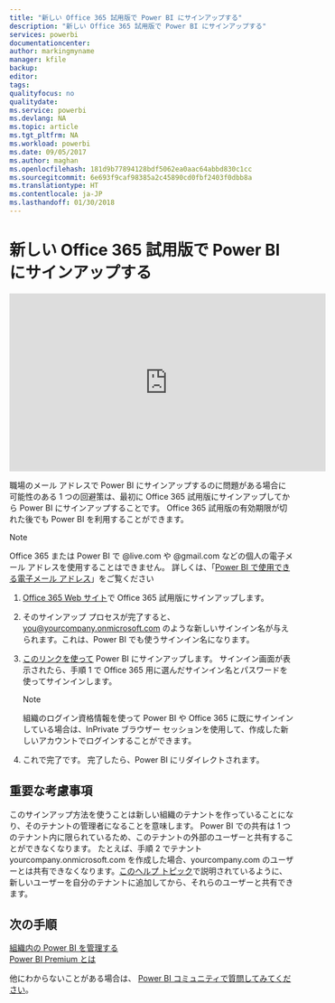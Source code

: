 ```yaml
---
title: "新しい Office 365 試用版で Power BI にサインアップする"
description: "新しい Office 365 試用版で Power BI にサインアップする"
services: powerbi
documentationcenter: 
author: markingmyname
manager: kfile
backup: 
editor: 
tags: 
qualityfocus: no
qualitydate: 
ms.service: powerbi
ms.devlang: NA
ms.topic: article
ms.tgt_pltfrm: NA
ms.workload: powerbi
ms.date: 09/05/2017
ms.author: maghan
ms.openlocfilehash: 181d9b77894128bdf5062ea0aac64abbd830c1cc
ms.sourcegitcommit: 6e693f9caf98385a2c45890cd0fbf2403f0dbb8a
ms.translationtype: HT
ms.contentlocale: ja-JP
ms.lasthandoff: 01/30/2018
---
```

# <a name="signing-up-for-power-bi-with-a-new-office-365-trial"></a>新しい Office 365 試用版で Power BI にサインアップする
<iframe width="560" height="315" src="https://www.youtube.com/embed/gbSuFST-Nx4?showinfo=0" frameborder="0" allowfullscreen></iframe>

職場のメール アドレスで Power BI にサインアップするのに問題がある場合に可能性のある 1 つの回避策は、最初に Office 365 試用版にサインアップしてから Power BI にサインアップすることです。  Office 365 試用版の有効期限が切れた後でも Power BI を利用することができます。

> [!NOTE]
> Office 365 または Power BI で @live.com や @gmail.com などの個人の電子メール アドレスを使用することはできません。 詳しくは、「[Power BI で使用できる電子メール アドレス](service-self-service-signup-for-power-bi.md#what-email-address-can-be-used-with-power-bi)」をご覧ください
> 
> 

1. [Office 365 Web サイト](https://go.microsoft.com/fwlink/p/?LinkID=403802)で Office 365 試用版にサインアップします。
2. そのサインアップ プロセスが完了すると、you@yourcompany.onmicrosoft.com のような新しいサインイン名が与えられます。これは、Power BI でも使うサインイン名になります。
3. [このリンクを使って](https://portal.office.com/Start/Confirm?Sku=a403ebcc-fae0-4ca2-8c8c-7a907fd6c235&ru=https%3A%2F%2Fapp.powerbi.com%3FredirectedFromSignup%3D1%26noSignUpCheck%3D1) Power BI にサインアップします。  サインイン画面が表示されたら、手順 1 で Office 365 用に選んだサインイン名とパスワードを使ってサインインします。
   
   > [!NOTE]
   > 組織のログイン資格情報を使って Power BI や Office 365 に既にサインインしている場合は、InPrivate ブラウザー セッションを使用して、作成した新しいアカウントでログインすることができます。
   > 
   > 
4. これで完了です。  完了したら、Power BI にリダイレクトされます。

## <a name="important-considerations"></a>重要な考慮事項
このサインアップ方法を使うことは新しい組織のテナントを作っていることになり、そのテナントの管理者になることを意味します。  Power BI での共有は 1 つのテナント内に限られているため、このテナントの外部のユーザーと共有することができなくなります。  たとえば、手順 2 でテナント yourcompany.onmicrosoft.com を作成した場合、yourcompany.com のユーザーとは共有できなくなります。[このヘルプ トピック](https://support.office.com/en-sg/article/Add-users-individually-to-Office-365---Admin-Help-1970f7d6-03b5-442f-b385-5880b9c256ec?ui=en-US&rs=en-SG&ad=SG)で説明されているように、新しいユーザーを自分のテナントに追加してから、それらのユーザーと共有できます。

## <a name="next-steps"></a>次の手順
[組織内の Power BI を管理する](service-admin-administering-power-bi-in-your-organization.md)  
[Power BI Premium とは](service-premium.md)  

他にわからないことがある場合は、 [Power BI コミュニティで質問してみてください](http://community.powerbi.com/)。

